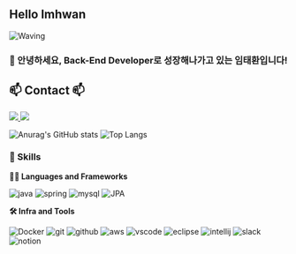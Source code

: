 ## Hello Imhwan

<!-- Header -->

![Waving](https://capsule-render.vercel.app/api?type=waving&height=200&text=Keep%20Coding%20Consistently!&fontAlign=40&fontAlignY=40&fontSize=35&color=gradient)


### 🙇 안녕하세요, Back-End Developer로 성장해나가고 있는 임태환입니다!

## 📫 Contact 📫
<a href="https://velog.io/@lth0112/posts">
    <img src="https://img.shields.io/badge/Velog-1EBC8F?style=for-the-badge&logo=velog&logoColor=white"/>
</a>
<a href="mailto:ynw2341@naver.com">
    <img src="https://img.shields.io/badge/ynw2341@naver.com-D14836?style=for-the-badge&logo=gmail&logoColor=white"/>
</a>


![Anurag's GitHub stats](https://github-readme-stats.vercel.app/api?username=Imhwan112&show_icons=true&theme=radical)
![Top Langs](https://github-readme-stats.vercel.app/api/top-langs/?username=Imhwan112&layout=compact)


<!-- Body -->

### 🦾 Skills
**🧑‍💻 Languages and Frameworks**
<!-- Oracle의 요청으로 Java 로고가 Simple Icons에서 삭제되었기에 대신 OpenJDK의 로고를 사용 -->
![java](https://img.shields.io/badge/java-ffffff.svg?&style=for-the-badge&logo=openjdk&logoColor=black)
![spring](https://img.shields.io/badge/spring-6DB33F.svg?&style=for-the-badge&logo=spring&logoColor=white)
![mysql](https://img.shields.io/badge/mysql-4479A1.svg?&style=for-the-badge&logo=mysql&logoColor=white)
![JPA](https://img.shields.io/badge/JPA-F05032.svg?&style=for-the-badge&logo=Hibernate&logoColor=white)


**🛠️ Infra and Tools**

![Docker](https://img.shields.io/badge/Docker-007ACC.svg?&style=for-the-badge&logo=Docker&logoColor=white)
![git](https://img.shields.io/badge/git-F05032.svg?&style=for-the-badge&logo=git&logoColor=white)
![github](https://img.shields.io/badge/github-181717.svg?&style=for-the-badge&logo=github&logoColor=white)
![aws](https://img.shields.io/badge/AWS-232F3E.svg?&style=for-the-badge&logo=AmazonWebServices&logoColor=white)
![vscode](https://img.shields.io/badge/vscode-007ACC.svg?&style=for-the-badge&logo=visualstudiocode&logoColor=white)
![eclipse](https://img.shields.io/badge/eclipse-2C2255.svg?&style=for-the-badge&logo=eclipseide&logoColor=white)
![intellij](https://img.shields.io/badge/intellij-000000.svg?&style=for-the-badge&logo=intellijidea&logoColor=white)
![slack](https://img.shields.io/badge/slack-4A154B.svg?&style=for-the-badge&logo=slack&logoColor=white)
![notion](https://img.shields.io/badge/notion-000000.svg?&style=for-the-badge&logo=notion&logoColor=white)
